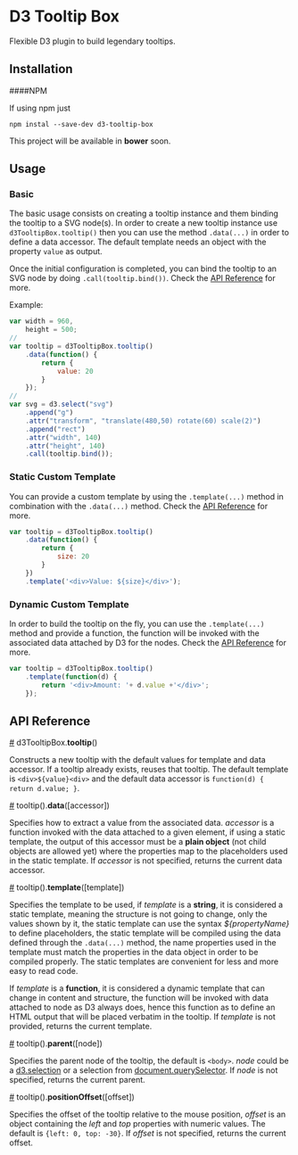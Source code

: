 # D3 Tooltip Box

Flexible D3 plugin to build legendary tooltips.

## Installation

####NPM

If using npm just

    npm instal --save-dev d3-tooltip-box

This project will be available in **bower** soon.

## Usage

### Basic

The basic usage consists on creating a tooltip instance and them binding the tooltip to a SVG node(s). In order to create a new tooltip instance use `d3TooltipBox.tooltip()` then you can use the method `.data(...)` in order to define a data accessor. The default template needs an object with the property `value` as output.

Once the initial configuration is completed, you can bind the tooltip to an SVG node by doing `.call(tooltip.bind())`. Check the [API Reference](#api-reference) for more.

Example:

```javascript
var width = 960,
    height = 500;
//
var tooltip = d3TooltipBox.tooltip()
    .data(function() {
        return {
            value: 20
        }
    });
//
var svg = d3.select("svg")
    .append("g")
    .attr("transform", "translate(480,50) rotate(60) scale(2)")
    .append("rect")
    .attr("width", 140)
    .attr("height", 140)
    .call(tooltip.bind());
```

### Static Custom Template

You can provide a custom template by using the `.template(...)` method in combination with the `.data(...)` method. Check the [API Reference](#api-reference) for more.

```javascript
var tooltip = d3TooltipBox.tooltip()
    .data(function() {
        return {
            size: 20
        }
    })
    .template('<div>Value: ${size}</div>');
```


### Dynamic Custom Template

In order to build the tooltip on the fly, you can use the `.template(...)` method and provide a function, the function will be invoked with the associated data attached by D3 for the nodes. Check the [API Reference](#api-reference) for more.

```javascript
var tooltip = d3TooltipBox.tooltip()
    .template(function(d) {
        return '<div>Amount: '+ d.value +'</div>';
    });
```

## API Reference

<a name="tooltip" href="#pie">#</a> d3TooltipBox.<b>tooltip</b>()

Constructs a new tooltip with the default values for template and data accessor. If a tooltip already exists, reuses that tooltip. The default template is `<div>${value}<div>` and the default data accessor is `function(d) { return d.value; }`.

<a name="data" href="#data">#</a> tooltip().<b>data</b>([accessor])

Specifies how to extract a value from the associated data. *accessor* is a function invoked with the data attached to a given element, if using a static template, the output of this accessor must be a **plain object** (not child objects are allowed yet) where the properties map to the placeholders used in the static template. If *accessor* is not specified, returns the current data accessor.

<a name="template" href="#template">#</a> tooltip().<b>template</b>([template])

Specifies the template to be used, if *template* is a **string**, it is considered a static template, meaning the structure is not going to change, only the values shown by it, the static template can use the syntax *${propertyName}* to define placeholders, the static template will be compiled using the data defined through the `.data(...)` method, the name properties used in the template must match the properties in the data object in order to be compiled properly. The static templates are convenient for less and more easy to read code.

If *template* is a **function**, it is considered a dynamic template that can change in content and structure, the function will be invoked with data attached to node as D3 always does, hence this function as to define an HTML output that will be placed verbatim in the tooltip. If *template* is not provided, returns the current template.

<a name="parent" href="#parent">#</a> tooltip().<b>parent</b>([node])

Specifies the parent node of the tooltip, the default is `<body>`. *node* could be a [d3.selection](https://github.com/d3/d3/wiki/Selections#d3_select) or a selection from [document.querySelector](https://developer.mozilla.org/en-US/docs/Web/API/Document/querySelector). If *node* is not specified, returns the current parent.

<a name="positionOffset" href="#positionOffset">#</a> tooltip().<b>positionOffset</b>([offset])

Specifies the offset of the tooltip relative to the mouse position, *offset* is an object containing the *left* and *top* properties with numeric values. The default is `{left: 0, top: -30}`. If *offset* is not specified, returns the current offset.